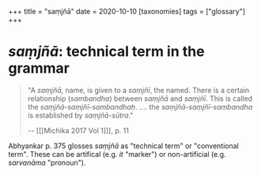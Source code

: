 +++
title = "saṃjñā"
date = 2020-10-10
[taxonomies]
tags = ["glossary"]
+++

# *saṃjñā*: technical term in the grammar

> "A *saṃjñā*, name, is given to a *saṃjñī*, the named. There is a certain
> relationship (*sambandha*) between *saṃjñā* and *saṃjñī*. This is called the
> *saṃjñā-saṃjñī-sambandhaḥ*. .... the *saṃjñā-saṃjñī-sambandha* is established
> by *saṃjñā-sūtra*."
>
> -- [[[Michika 2017 Vol 1]]], p. 11

Abhyankar p. 375 glosses *saṃjñā* as "technical term" or "conventional term".
These can be artifical (e.g. *it* "marker") or non-artificial (e.g. *sarvanāma*
"pronoun").
